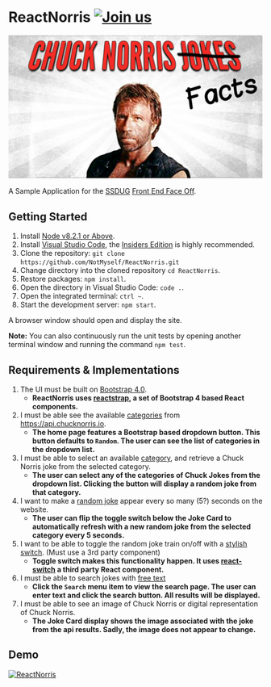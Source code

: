 # ReactNorris [![Join us](https://webtasks.iamnotmyself.com/notmyself/ssdug-slackin/badge.svg)](https://webtasks.iamnotmyself.com/notmyself/ssdug-slackin/)

![ReactNorris](/docs/images/react-norris.jpg?raw=true "ReactNorris")

A Sample Application for the [SSDUG](https://ssdug.org) [Front End Face Off](https://github.com/ssdug/FrontEndFaceOff).

## Getting Started

1. Install [Node v8.2.1 or Above](https://nodejs.org/en/).
1. Install [Visual Studio Code](https://code.visualstudio.com/), the [Insiders Edition](https://code.visualstudio.com/insiders) is highly recommended.
1. Clone the repository: `git clone https://github.com/NotMyself/ReactNorris.git`
1. Change directory into the cloned repository `cd ReactNorris`.
1. Restore packages: `npm install`.
1. Open the directory in Visual Studio Code: `code .`.
1. Open the integrated terminal: `ctrl ~`.
1. Start the development server: `npm start`.

A browser window should open and display the site.

**Note:** You can also continuously run the unit tests by opening another terminal window and running the command `npm test`.

## Requirements & Implementations

1. The UI must be built on [Bootstrap 4.0](https://getbootstrap.com/).
   * **ReactNorris uses [reactstrap](https://reactstrap.github.io/), a set of Bootstrap 4 based React components.**
1. I must be able see the available [categories](https://api.chucknorris.io/jokes/categories) from https://api.chucknorris.io.
   * **The home page features a Bootstrap based dropdown button. This button defaults to `Random`. The user can see the list of categories in the dropdown list.**
1. I must be able to select an available [category](https://api.chucknorris.io/jokes/categories), and retrieve a Chuck Norris joke from the selected category.
   * **The user can select any of the categories of Chuck Jokes from the dropdown list. Clicking the button will display a random joke from that category.**
1. I want to make a [random joke](https://api.chucknorris.io/jokes/random) appear every so many (5?) seconds on the website.
   * **The user can flip the toggle switch below the Joke Card to automatically refresh with a new random joke from the selected category every 5 seconds.**
1. I want to be able to toggle the random joke train on/off with a [stylish switch](http://cdn.cssflow.com/snippets/simple-toggle-switch/preview-260.png). (Must use a 3rd party component)
   * **Toggle switch makes this functionality happen. It uses [react-switch](https://github.com/yogaboll/react-switch) a third party React component.**
1. I must be able to search jokes with [free text](https://api.chucknorris.io/jokes/search?query={query})
   * **Click the `Search` menu item to view the search page. The user can enter text and click the search button. All results will be displayed.**
1. I must be able to see an image of Chuck Norris or digital representation of Chuck Norris.
   * **The Joke Card display shows the image associated with the joke from the api results. Sadly, the image does not appear to change.**

## Demo

[![ReactNorris](http://img.youtube.com/vi/Tm0Cg5u1Zjo/0.jpg)](http://www.youtube.com/watch?v=Tm0Cg5u1Zjo)
